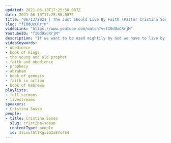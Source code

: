 ```yaml
---
updated: 2021-06-13T17:25:50.087Z
date: 2021-06-13T17:25:50.087Z
title: "06/13/2021 | The Just Should Live By Faith (Pastor Cristina Sosso)"
slug: "fI0dUxCRrjM"
videoLink: "https://www.youtube.com/watch?v=fI0dUxCRrjM"
YoutubeID: "fI0dUxCRrjM"
description: "If we want to be used mightily by God we have to live by faith. That means complete obedience to His instructions and not compromising in any area. It says in Hebrews 10:38 \"But my righteous one will live by faith and I take no pleasure in the one who shrinks back.\" This sermon was delivered by Pastor Cristina Sosso at Freedom Fellowship Church on June 13, 2021."
videoKeywords:
- obedience
- book of kings
- the young and old prophet
- faith and obedience
- prophecy
- abraham
- book of genesis
- faith in action
- book of hebrews
playlists:
- full sermons
- livestreams
speakers:
- Cristina Sosso
people:
- title: Cristina Sosso
  slug: cristina-sosso
  contentType: people
  id: 3zLvufAtlKgiiGIaEYs4S4
---
```

